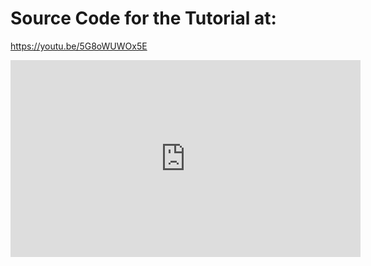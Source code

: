 # Source Code for the Tutorial at:
https://youtu.be/5G8oWUWOx5E

<iframe width="560" height="315" src="https://www.youtube.com/embed/w3BHfnIBHT8" frameborder="0" allow="accelerometer; autoplay; encrypted-media; gyroscope; picture-in-picture" allowfullscreen></iframe>
